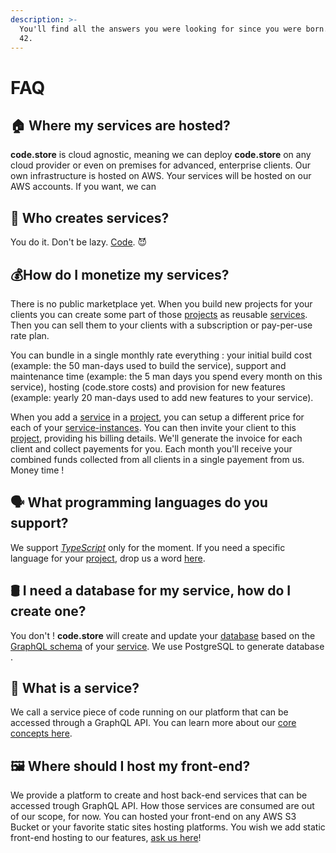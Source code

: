 ```yaml
---
description: >-
  You'll find all the answers you were looking for since you were born. TL;DR>
  42.
---
```


# FAQ

## 🏠 Where my services are hosted?

**code.store**  is cloud agnostic, meaning we can deploy **code.store** on any cloud provider or even on premises for advanced, enterprise clients. Our own infrastructure is hosted on AWS. Your services will be hosted on our AWS accounts. If you want, we can 

## 🦄 Who creates services?

You do it. Don't be lazy. [Code](https://code.store). 😈

## 💰How do I monetize my services? 

There is no public marketplace yet. When you build new projects for your clients you can create some part of those [projects](core-concepts.md#project) as reusable [services](core-concepts.md#service). Then you can sell them to your clients with a subscription or pay-per-use rate plan. 

You can bundle in a single monthly rate everything : your initial build cost \(example: the 50 man-days used to build the service\), support and maintenance time \(example: the 5 man days you spend every month on this service\), hosting \(code.store costs\) and provision for new features \(example: yearly 20 man-days used to add new features to your service\). 

When you add a [service](core-concepts.md#service) in a [project](core-concepts.md#project), you can setup a different price for each of your [service-instances](core-concepts.md#service-instance). You can then invite your client to this [project](core-concepts.md#project), providing his billing details. We'll generate the invoice for each client and collect payements for you. Each month you'll receive your combined funds collected from all clients in a single payement from us. Money time !

## 🗣️ What programming languages do you support?

We support [_TypeScript_](https://www.typescriptlang.org/) only for the moment. If you need a specific language for your [project](core-concepts.md#project), drop us a word [here](https://spectrum.chat/code-store).

## 🛢 I need a database for my service, how do I create one?

You don't ! **code.store** will create and update your [database](core-concepts.md#database) based on the [GraphQL schema](core-concepts.md#schema-or-graphql-schema) of your [service](core-concepts.md#service). We use PostgreSQL to generate database .

## 🧱 What is a service?

We call a service piece of code running on our platform that can be accessed through a GraphQL API. You can learn more about our [core concepts here](core-concepts.md).

## 🖼️ Where should I host my front-end?

We provide a platform to create and host back-end services that can be accessed trough GraphQL API. How those services are consumed are out of our scope, for now. You can hosted your front-end on any AWS S3 Bucket or your favorite static sites hosting platforms. You wish we add static front-end hosting to our features, [ask us here](https://spectrum.chat/code-store)!

